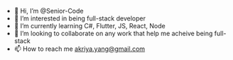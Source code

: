 - 👋 Hi, I’m @Senior-Code
- 👀 I’m interested in being full-stack developer
- 🌱 I’m currently learning C#, Flutter, JS, React, Node
- 💞️ I’m looking to collaborate on any work that help me acheive being full-stack
- 📫 How to reach me akriya.yang@gmail.com
<!---
Senior-Code/Senior-Code is a ✨ special ✨ repository because its `README.md` (this file) appears on your GitHub profile.
You can click the Preview link to take a look at your changes.
--->
